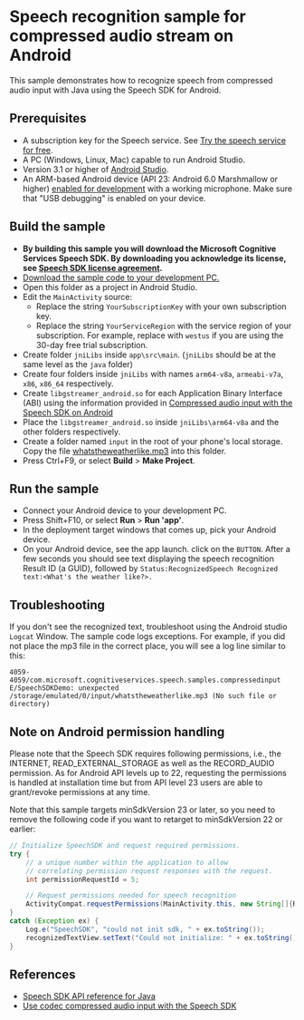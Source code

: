 # Speech recognition sample for compressed audio stream on Android

This sample demonstrates how to recognize speech from compressed audio input with Java using the Speech SDK for Android.

## Prerequisites

* A subscription key for the Speech service. See [Try the speech service for free](https://docs.microsoft.com/azure/cognitive-services/speech-service/get-started).
* A PC (Windows, Linux, Mac) capable to run Android Studio.
* Version 3.1 or higher of [Android Studio](https://developer.android.com/studio/).
* An ARM-based Android device (API 23: Android 6.0 Marshmallow or higher) [enabled for development](https://developer.android.com/studio/debug/dev-options) with a working microphone. Make sure that "USB debugging" is enabled on your device.

## Build the sample

* **By building this sample you will download the Microsoft Cognitive Services Speech SDK. By downloading you acknowledge its license, see [Speech SDK license agreement](https://aka.ms/csspeech/license201809).**
* [Download the sample code to your development PC.](/README.md#get-the-samples)
* Open this folder as a project in Android Studio.
* Edit the `MainActivity` source:
  * Replace the string `YourSubscriptionKey` with your own subscription key.
  * Replace the string `YourServiceRegion` with the service region of your subscription.
    For example, replace with `westus` if you are using the 30-day free trial subscription.
* Create folder `jniLibs` inside `app\src\main`. (`jniLibs` should be at the same level as the `java` folder)
* Create four folders inside `jniLibs` with names `arm64-v8a`, `armeabi-v7a`, `x86`, `x86_64` respectively.
* Create `libgstreamer_android.so` for each Application Binary Interface (ABI) using the information provided in  [Compressed audio input with the Speech SDK on Android](https://docs.microsoft.com/azure/cognitive-services/speech-service/how-to-use-codec-compressed-audio-input-streams-android)
* Place the `libgstreamer_android.so` inside `jniLibs\arm64-v8a` and the other folders respectively. 
* Create a folder named `input` in the root of your phone's local storage. Copy the file [whatstheweatherlike.mp3](./whatstheweatherlike.mp3) into this folder.
* Press Ctrl+F9, or select **Build** \> **Make Project**.

## Run the sample

* Connect your Android device to your development PC.
* Press Shift+F10, or select **Run** \> **Run 'app'**.
* In the deployment target windows that comes up, pick your Android device.
* On your Android device, see the app launch. click on the `BUTTON`. After a few seconds you should see text displaying the speech recognition Result ID (a GUID), followed by `Status:RecognizedSpeech Recognized text:<What's the weather like?>.`

## Troubleshooting

If you don't see the recognized text, troubleshoot using the Android studio `Logcat` Window. The sample code logs exceptions. For example, if you did not place the mp3 file in the correct place, you will see a log line similar to this:
```
4059-4059/com.microsoft.cognitiveservices.speech.samples.compressedinput E/SpeechSDKDemo: unexpected /storage/emulated/0/input/whatstheweatherlike.mp3 (No such file or directory)
```

## Note on Android permission handling

Please note that the Speech SDK requires following permissions, i.e., the INTERNET, READ_EXTERNAL_STORAGE as well as the RECORD_AUDIO permission. As for Android API levels up to 22, requesting the permissions is handled at installation time but from API level 23 users are able to grant/revoke permissions at any time.

Note that this sample targets minSdkVersion 23 or later, so you need to remove the following code if you want to retarget to minSdkVersion 22 or earlier:

```java
// Initialize SpeechSDK and request required permissions.
try {
    // a unique number within the application to allow
    // correlating permission request responses with the request.
    int permissionRequestId = 5;

    // Request permissions needed for speech recognition
    ActivityCompat.requestPermissions(MainActivity.this, new String[]{RECORD_AUDIO, INTERNET, READ_EXTERNAL_STORAGE}, permissionRequestId);
}
catch (Exception ex) {
    Log.e("SpeechSDK", "could not init sdk, " + ex.toString());
    recognizedTextView.setText("Could not initialize: " + ex.toString());
}
```

## References

* [Speech SDK API reference for Java](https://aka.ms/csspeech/javaref)
* [Use codec compressed audio input with the Speech SDK](https://docs.microsoft.com/azure/cognitive-services/speech-service/how-to-use-codec-compressed-audio-input-streams?tabs=debian&pivots=programming-language-java)
